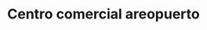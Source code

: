 ---
title: "Centro comercial areopuerto"
url: /barcelona/centro-comercial-areopuerto/
shop: centro comercial
---